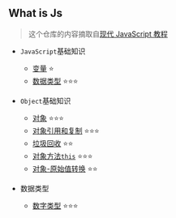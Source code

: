 ## What is Js

> 这个仓库的内容摘取自[现代 JavaScript 教程](https://zh.javascript.info/)

- `JavaScript`基础知识

  - [变量](/src/basic/variables/) ⭐
  - [数据类型](/src/basic/types) ⭐⭐⭐

- `Object`基础知识

  - [对象](/src/object/object/) ⭐⭐⭐
  - [对象引用和复制](/src/object/object-copy/) ⭐⭐⭐
  - [垃圾回收](/src/object/garbage-collection/) ⭐⭐
  - [对象方法`this`](/src/object/object-methods/) ⭐⭐⭐
  - [对象-原始值转换](/src/object/object-toprimitive/) ⭐⭐

- 数据类型
  - [数字类型](/src/types/number) ⭐⭐⭐
